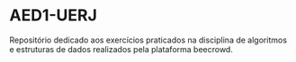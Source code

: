 # AED1-UERJ
Repositório dedicado aos exercícios praticados na disciplina de algoritmos e estruturas de dados realizados pela plataforma beecrowd.
